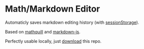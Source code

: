 # Math/Markdown Editor

Automaticly saves markdown editing history (with [sessionStorage](https://developer.mozilla.org/zh-TW/docs/Web/API/Window/sessionStorage)).

Based on [mathquill](https://github.com/mathquill/mathquill) and [markdown-js](https://github.com/evilstreak/markdown-js).

Perfectly usable locally, just [download](https://minhaskamal.github.io/DownGit/#/home?url=https://github.com/liao961120/MMeditor) this repo.
